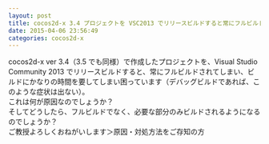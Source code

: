 ```yaml
---
layout: post
title: cocos2d-x 3.4 プロジェクトを VSC2013 でリリースビルドすると常にフルビルドされてしまう
date: 2015-04-06 23:56:49
categories: cocos2d-x
---
```

<!-- {% raw %} -->
<p>cocos2d-x ver 3.4（3.5 でも同様）で作成したプロジェクトを、Visual Studio Community 2013 でリリースビルドすると、常にフルビルドされてしまい、ビルドにかなりの時間を要してしまい困っています（デバッグビルドであれば、このような症状は出ない）。<br>
これは何が原因なのでしょうか？<br>
そしてどうしたら、フルビルドでなく、必要な部分のみビルドされるようになるのでしょうか？<br>
ご教授よろしくおねがいします＞原因・対処方法をご存知の方</p>
<!-- {% endraw %} -->
